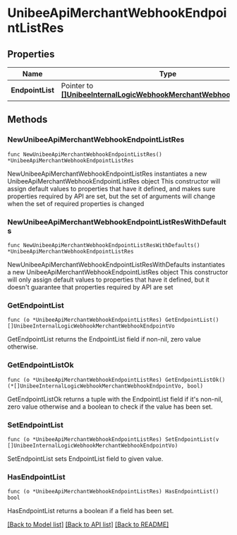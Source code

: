 # UnibeeApiMerchantWebhookEndpointListRes

## Properties

Name | Type | Description | Notes
------------ | ------------- | ------------- | -------------
**EndpointList** | Pointer to [**[]UnibeeInternalLogicWebhookMerchantWebhookEndpointVo**](UnibeeInternalLogicWebhookMerchantWebhookEndpointVo.md) | EndpointList | [optional] 

## Methods

### NewUnibeeApiMerchantWebhookEndpointListRes

`func NewUnibeeApiMerchantWebhookEndpointListRes() *UnibeeApiMerchantWebhookEndpointListRes`

NewUnibeeApiMerchantWebhookEndpointListRes instantiates a new UnibeeApiMerchantWebhookEndpointListRes object
This constructor will assign default values to properties that have it defined,
and makes sure properties required by API are set, but the set of arguments
will change when the set of required properties is changed

### NewUnibeeApiMerchantWebhookEndpointListResWithDefaults

`func NewUnibeeApiMerchantWebhookEndpointListResWithDefaults() *UnibeeApiMerchantWebhookEndpointListRes`

NewUnibeeApiMerchantWebhookEndpointListResWithDefaults instantiates a new UnibeeApiMerchantWebhookEndpointListRes object
This constructor will only assign default values to properties that have it defined,
but it doesn't guarantee that properties required by API are set

### GetEndpointList

`func (o *UnibeeApiMerchantWebhookEndpointListRes) GetEndpointList() []UnibeeInternalLogicWebhookMerchantWebhookEndpointVo`

GetEndpointList returns the EndpointList field if non-nil, zero value otherwise.

### GetEndpointListOk

`func (o *UnibeeApiMerchantWebhookEndpointListRes) GetEndpointListOk() (*[]UnibeeInternalLogicWebhookMerchantWebhookEndpointVo, bool)`

GetEndpointListOk returns a tuple with the EndpointList field if it's non-nil, zero value otherwise
and a boolean to check if the value has been set.

### SetEndpointList

`func (o *UnibeeApiMerchantWebhookEndpointListRes) SetEndpointList(v []UnibeeInternalLogicWebhookMerchantWebhookEndpointVo)`

SetEndpointList sets EndpointList field to given value.

### HasEndpointList

`func (o *UnibeeApiMerchantWebhookEndpointListRes) HasEndpointList() bool`

HasEndpointList returns a boolean if a field has been set.


[[Back to Model list]](../README.md#documentation-for-models) [[Back to API list]](../README.md#documentation-for-api-endpoints) [[Back to README]](../README.md)


